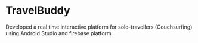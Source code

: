 # TravelBuddy
Developed a real time interactive platform for solo-travellers (Couchsurfing) using Android Studio and firebase platform

